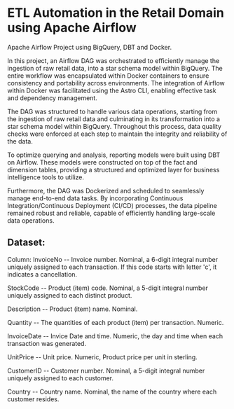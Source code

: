 # ETL Automation in the Retail Domain using Apache Airflow
Apache Airflow Project using BigQuery, DBT and Docker.

In this project, an Airflow DAG was orchestrated to efficiently manage the ingestion of raw retail data, into a star schema model within BigQuery. The entire workflow was encapsulated within Docker containers to ensure consistency and portability across environments. The integration of Airflow within Docker was facilitated using the Astro CLI, enabling effective task and dependency management.

The DAG was structured to handle various data operations, starting from the ingestion of raw retail data and culminating in its transformation into a star schema model within BigQuery. Throughout this process, data quality checks were enforced at each step to maintain the integrity and reliability of the data.

To optimize querying and analysis, reporting models were built using DBT on Airflow. These models were constructed on top of the fact and dimension tables, providing a structured and optimized layer for business intelligence tools to utilize.

Furthermore, the DAG was Dockerized and scheduled to seamlessly manage end-to-end data tasks. By incorporating Continuous Integration/Continuous Deployment (CI/CD) processes, the data pipeline remained robust and reliable, capable of efficiently handling large-scale data operations.

## Dataset:
Column:
InvoiceNo -- Invoice number. Nominal, a 6-digit integral number uniquely assigned to each transaction. If this code starts with letter 'c', it indicates a cancellation.

StockCode -- Product (item) code. Nominal, a 5-digit integral number uniquely assigned to each distinct product.

Description -- Product (item) name. Nominal.

Quantity -- The quantities of each product (item) per transaction. Numeric.

InvoiceDate -- Invice Date and time. Numeric, the day and time when each transaction was generated.

UnitPrice -- Unit price. Numeric, Product price per unit in sterling.

CustomerID -- Customer number. Nominal, a 5-digit integral number uniquely assigned to each customer.

Country -- Country name. Nominal, the name of the country where each customer resides.
